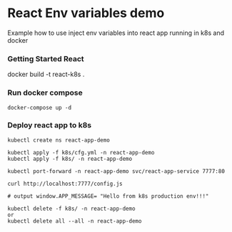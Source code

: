 # React Env variables demo

Example how to use inject env variables into react app running in k8s and docker

### Getting Started React 

docker build -t react-k8s .

### Run docker compose 

```
docker-compose up -d
```

### Deploy react app to k8s
```
kubectl create ns react-app-demo

kubectl apply -f k8s/cfg.yml -n react-app-demo
kubectl apply -f k8s/ -n react-app-demo

kubectl port-forward -n react-app-demo svc/react-app-service 7777:80 

curl http://localhost:7777/config.js

# output window.APP_MESSAGE= "Hello from k8s production env!!!"

kubectl delete -f k8s/ -n react-app-demo
or
kubectl delete all --all -n react-app-demo
```


